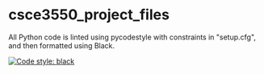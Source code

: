 # csce3550_project_files
All Python code is linted using pycodestyle with constraints in "setup.cfg", and then formatted using Black.

[![Code style: black](https://img.shields.io/badge/code%20style-black-000000.svg)](https://github.com/psf/black)
